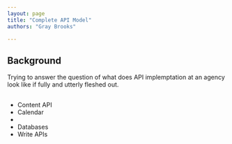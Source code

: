 ```yaml
---
layout: page
title: "Complete API Model"
authors: "Gray Brooks"

---
```


## Background
Trying to answer the question of what does API implemptation at an agency look like if fully and utterly fleshed out.  

## 

* Content API 
 * Calendar 
 * 
* Databases 
* Write APIs 
